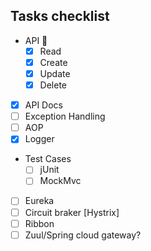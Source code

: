 ##  Tasks checklist

- API 🐙
    - [x] Read
    - [x] Create
    - [x] Update
    - [x] Delete
- [x] API Docs
- [ ] Exception Handling
- [ ] AOP
- [x] Logger
- Test Cases
    - [ ] jUnit
    - [ ] MockMvc
- [ ] Eureka
- [ ] Circuit braker [Hystrix]
- [ ] Ribbon
- [ ] Zuul/Spring cloud gateway?
